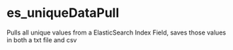 # es_uniqueDataPull
Pulls all unique values from a ElasticSearch Index Field, saves those values in both a txt file and csv
